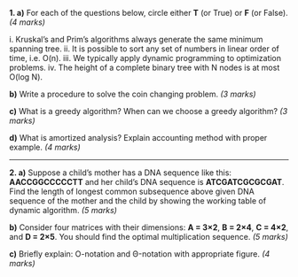 
**1. a)** For each of the questions below, circle either **T** (or True) or **F** (or False).
*(4 marks)*

i. Kruskal’s and Prim’s algorithms always generate the same minimum spanning tree.
ii. It is possible to sort any set of numbers in linear order of time, i.e. O(n).
iii. We typically apply dynamic programming to optimization problems.
iv. The height of a complete binary tree with N nodes is at most O(log N).

**b)** Write a procedure to solve the coin changing problem.
*(3 marks)*

**c)** What is a greedy algorithm? When can we choose a greedy algorithm?
*(3 marks)*

**d)** What is amortized analysis? Explain accounting method with proper example.
*(4 marks)*

---

**2. a)** Suppose a child’s mother has a DNA sequence like this: **AACCGGCCCCCTT** and her child’s DNA sequence is **ATCGATCGCGCGAT**. Find the length of longest common subsequence above given DNA sequence of the mother and the child by showing the working table of dynamic algorithm.
*(5 marks)*

**b)** Consider four matrices with their dimensions: **A = 3×2**, **B = 2×4**, **C = 4×2**, and **D = 2×5**. You should find the optimal multiplication sequence.
*(5 marks)*

**c)** Briefly explain: O-notation and Θ-notation with appropriate figure.
*(4 marks)*


